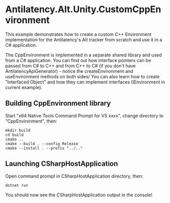 # Antilatency.Alt.Unity.CustomCppEnvironment
This example demonstrates how to create a custom C++ Environment implementation for the Antilatency's Alt tracker from scratch and use it in a C# application.

The CppEnvironment is implemented in a separate shared library and used from a C# application. You can find out how interface pointers can be passed from C# to C++ and from C++ to C# (if you don't have AntilatencyApiGenerator) - notice the createEnvironment and useEnvironment methods on both sides/ You can also learn how to create "Interfaced Object" and how they can implement interfaces (IEnvironment in current example). 

## Building CppEnvironment library
Start "x64 Native Tools Command Prompt for VS xxxx", change directory to "CppEnvironment", then:

```
mkdir build
cd build
cmake ..
cmake --build . --config Release
cmake --install . --prefix "../.."
```

## Launching CSharpHostApplication
Open command prompt in CSharpHostApplication directory, then:

```
dotnet run
```
You should now see the CSharpHostApplication output in the console!
